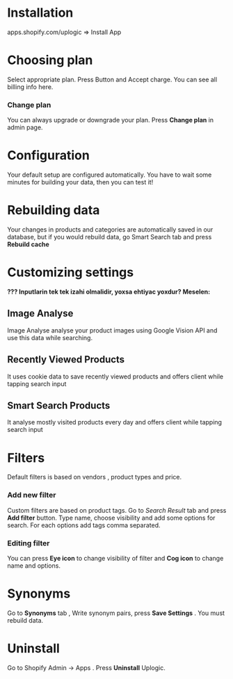 # Installation
  apps.shopify.com/uplogic => Install App
  
# Choosing plan
  Select appropriate plan. Press Button and Accept charge. You can see all billing info here.
  ### Change plan
  You can always upgrade or downgrade your plan. Press __Change plan__ in admin page.
  
# Configuration
  Your default setup are configured automatically. You have to wait some minutes for building your data, then you can test it!

# Rebuilding data
  Your changes in products and categories are automatically saved in our database, but if you would rebuild data, go Smart Search tab and press __Rebuild cache__
  
# Customizing settings
  __??? Inputlarin tek tek izahi olmalidir, yoxsa ehtiyac yoxdur? Meselen:__
  
  ## Image Analyse
  Image Analyse analyse your product images using Google Vision API  and use this data while searching.
  ## Recently Viewed Products
  It uses cookie data to save recently viewed products and offers client while tapping search input
  ## Smart Search Products
  It analyse mostly visited products every day and offers client while tapping search input 
  
 
  
# Filters
  Default filters is based on vendors , product types and price. 
  ### Add new filter
  Custom filters are based on product tags.
  Go to _Search Result_ tab and press __Add filter__ button. Type name, choose visibility and add some options for search. For each options add tags comma separated.
  ### Editing filter
  You can press __Eye icon__ to change visibility of filter and __Cog icon__ to change name and options.
  
# Synonyms
  Go to __Synonyms__ tab , Write synonym pairs, press __Save Settings__ . You must rebuild data.
  
# Uninstall
  Go to Shopify Admin -> Apps . Press __Uninstall__ Uplogic.
  
